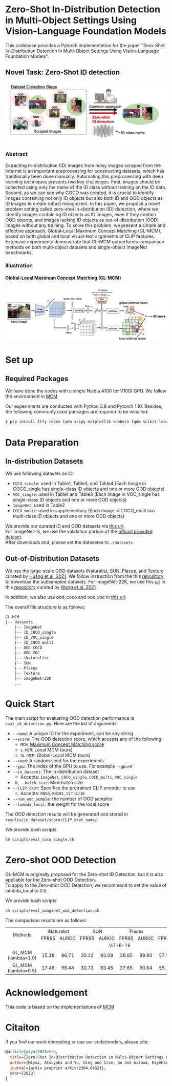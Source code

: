 # Zero-Shot In-Distribution Detection in Multi-Object Settings Using Vision-Language Foundation Models 

This codebase provides a Pytorch implementation for the paper "Zero-Shot In-Distribution Detection in Multi-Object Settings Using Vision-Language Foundation Models".

## Novel Task: Zero-Shot ID detection
![ID_detection](readme_figs/ID_detection.png)

### Abstract
Extracting in-distribution (ID) images from noisy images scraped from the Internet is an important preprocessing for constructing datasets, which has traditionally been done manually. Automating this preprocessing with deep learning techniques presents two key challenges. First, images should be collected using only the name of the ID class without training on the ID data. Second, as we can see why COCO was created, it is crucial to identify images containing not only ID objects but also both ID and OOD objects as ID images to create robust recognizers. In this paper, we propose a novel problem setting called zero-shot in-distribution (ID) detection, where we identify images containing ID objects as ID images, even if they contain OOD objects, and images lacking ID objects as out-of-distribution (OOD) images without any training. To solve this problem, we present a simple and effective approach, Global-Local Maximum Concept Matching (GL-MCM), based on both global and local visual-text alignments of CLIP features. Extensive experiments demonstrate that GL-MCM outperforms comparison methods on both multi-object datasets and single-object ImageNet benchmarks.

### Illustration
#### Global-Local Maximum Concept Matching (GL-MCM)
![Arch_figure](readme_figs/framework.png)



# Set up

## Required Packages
We have done the codes with a single Nvidia A100 (or V100) GPU.
We follow the environment in [MCM](https://github.com/deeplearning-wisc/MCM).

Our experiments are conducted with Python 3.8 and Pytorch 1.10.
Besides, the following commonly used packages are required to be installed:
```bash
$ pip install ftfy regex tqdm scipy matplotlib seaborn tqdm scikit-learn
```

# Data Preparation
## In-distribution Datasets
We use following datasets as ID:
- `COCO_single`: used in Table1, Table3, and Table4 (Each Image in COCO_single has single-class ID objects and one or more OOD objects)
- `VOC_single`: used in Table1 and Table3 (Each Image in VOC_single has single-class ID objects and one or more OOD objects)
- `ImageNet`: used in Table2
- `COCO_multi`: used in supplementary (Each Image in COCO_multi has multi-class ID objects and one or more OOD objects)    

We provide our curated ID and OOD datasets via [this url](https://drive.google.com/file/d/1he4jKi2BfyGT6rkcbFYlez7PbLMXTBMR/view?usp=sharing).   
For ImageNet-1k, we use the validation partion of the [official provided dataset](https://image-net.org/challenges/LSVRC/2012/index.php#).    
After downloads and, please set the datasetes to `./datasets` 
<!-- For other datasets, please download them via [this url](https://drive.google.com/file/d/1Wn5zGQQzadsvza86shO_ydpyCu5-k2eN/view?usp=share_link).         
After downloads, please set the datasetes to `./datasets`     -->

## Out-of-Distribution Datasets
We use the large-scale OOD datasets [iNaturalist](https://arxiv.org/abs/1707.06642), [SUN](https://vision.princeton.edu/projects/2010/SUN/), [Places](https://arxiv.org/abs/1610.02055), and [Texture](https://arxiv.org/abs/1311.3618) curated by [Huang et al. 2021](https://arxiv.org/abs/2105.01879). We follow instruction from the this [repository](https://github.com/deeplearning-wisc/large_scale_ood#out-of-distribution-dataset) to download the subsampled datasets. For ImageNet-22K, we use this [url](https://drive.google.com/drive/folders/1BGMRQz3eB_npaGD46HC6K_uzt105HPRy) in this [repository](https://github.com/deeplearning-wisc/multi-label-ood) curated by [Wang et al. 2021](https://arxiv.org/abs/2109.14162)

In addition, we also use ood_coco and ood_voc in [this url](https://drive.google.com/file/d/1he4jKi2BfyGT6rkcbFYlez7PbLMXTBMR/view?usp=sharing). 

The overall file structure is as follows:

```
GL-MCM
|-- datasets
    |-- ImageNet
    |-- ID_COCO_single
    |-- ID_VOC_single
    |-- ID_COCO_multi
    |-- OOD_COCO
    |-- OOD_VOC
    |-- iNaturalist
    |-- SUN
    |-- Places
    |-- Texture
    |-- ImageNet-22K
    ...
```

# Quick Start

The main script for evaluating OOD detection performance is `eval_id_detection.py`. Here are the list of arguments:

- `--name`: A unique ID for the experiment, can be any string
- `--score`: The OOD detection score, which accepts any of the following:
  - `MCM`: [Maximum Concept Matching score](https://arxiv.org/pdf/2211.13445.pdf)
  - `L-MCM`: Local MCM (ours)
  - `GL-MCM`: Global-Local MCM (ours)
- `--seed`: A random seed for the experiments
- `--gpu`: The index of the GPU to use. For example `--gpu=0`
- `--in_dataset`: The in-distribution dataset
  - Accepts: `ImageNet`, `COCO_single`, `COCO_multi`, `VOC_single`
- `-b`, `--batch_size`: Mini-batch size
- `--CLIP_ckpt`: Specifies the pretrained CLIP encoder to use
  - Accepts: `RN50`, `RN101`, `ViT-B/16`.
- `--num_ood_sumple`: the number of OOD samples
- `--lambda_local`: the weight for the local score

The OOD detection results will be generated and stored in  `results/in_dataset/score/CLIP_ckpt_name/`. 

We provide bash scripts:

```sh
sh scripts/eval_coco_single.sh
```
# Zero-shot OOD Detection
GL-MCM is originally proposed for the Zero-shot ID Detection, but it is also appliable for the Zero-shot OOD Detection.     
To apply to the Zero-shot OOD Detection, we recommend to set the value of lambda_local to 0.5.  

We provide bash scripts:

```sh
sh scripts/eval_imagenet_ood_detection.sh
```

The comparison results are as follows:
<table>
    <tr align="center">
        <td rowspan="2">Methods</td>
        <td colspan="2">iNaturalist</td>
        <td colspan="2">SUN</td>
        <td colspan="2">Places</td>
        <td colspan="2">Textures</td>
        <td colspan="2">Avg</td>
    </tr>
    <tr align="center">
       <td>FPR95</td>
       <td>AUROC</td>
       <td>FPR95</td>
       <td>AUROC</td>
       <td>FPR95</td>
       <td>AUROC</td>
       <td>FPR95</td>
       <td>AUROC</td>
       <td>FPR95</td>
       <td>AUROC</td>
    </tr>
    <tr align="center">
       <td colspan="13">ViT-B-16</td>
    </tr>
    <tr align="center">
       <td>GL_MCM (lambda=1.0)</td>
       <td>15.18</td>
       <td>96.71</td>
       <td>30.42</td>
       <td>93.09</td>
       <td>38.85</td>
       <td>89.90</td>
       <td>57.93</td>
       <td>83.63</td>
       <td>35.47</td>
       <td>90.83</td>
    </tr>
    <tr align="center">
       <td>GL_MCM (lambda=0.5)</td>
       <td>17.46</td>
       <td>96.44</td>
       <td>30.73</td>
       <td>93.45</td>
       <td>37.65</td>
       <td>90.64</td>
       <td>55.23</td>
       <td>85.54</td>
       <td>35.27</td>
       <td>91.51</td>
    </tr>
</table>

# Acknowledgement 
This code is based on the implementations of [MCM](https://github.com/deeplearning-wisc/MCM)


# Citaiton
If you find our work interesting or use our code/models, please cite:
```bibtex
@article{miyai2023zero,
  title={Zero-Shot In-Distribution Detection in Multi-Object Settings Using Vision-Language Foundation Models},
  author={Miyai, Atsuyuki and Yu, Qing and Irie, Go and Aizawa, Kiyoharu},
  journal={arXiv preprint arXiv:2304.04521},
  year={2023}
}
